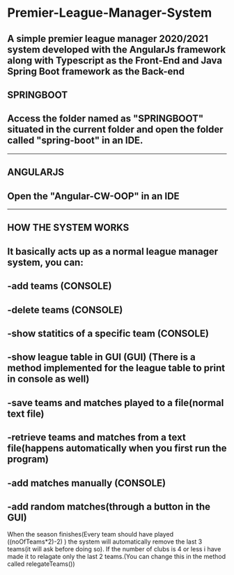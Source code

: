 # Premier-League-Manager-System
A simple premier league manager 2020/2021 system developed with the AngularJs framework along with Typescript as the Front-End and Java Spring Boot framework as the Back-end
-------------------------------------------------------------------------
SPRINGBOOT
-------------------------------------------------------------------------
Access the folder named as "SPRINGBOOT" situated in the current folder
and open the folder called "spring-boot" in an IDE.
-------------------------------------------------------------------------
-------------------------------------------------------------------------
ANGULARJS
-------------------------------------------------------------------------
Open the "Angular-CW-OOP" in an IDE 
-------------------------------------------------------------------------
-------------------------------------------------------------------------
HOW THE SYSTEM WORKS
-------------------------------------------------------------------------
It basically acts up as a normal league manager system, you can:
----------------------
-add teams (CONSOLE)
----------------------
-delete teams (CONSOLE)
----------------------
-show statitics of a specific team (CONSOLE)
----------------------
-show league table in GUI (GUI) (There is a method implemented for the league table to print in console as well) 
----------------------
-save teams and matches played to a file(normal text file) 
----------------------
-retrieve teams and matches from a text file(happens automatically when you first run the program) 
----------------------
-add matches manually (CONSOLE)
----------------------
-add random matches(through a button in the GUI)
----------------------

When the season finishes(Every team should have played ((noOfTeams*2)-2) ) the system will automatically remove the last 3 teams(it will ask before doing so).
If the number of clubs is 4 or less i have made it to relagate only the last 2 teams.(You can change this in the method called relegateTeams())
